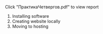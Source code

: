 Click "ПрактикаЧетвергов.pdf" to view report

1. Installing software
2. Creating website locally
3. Moving to hosting
